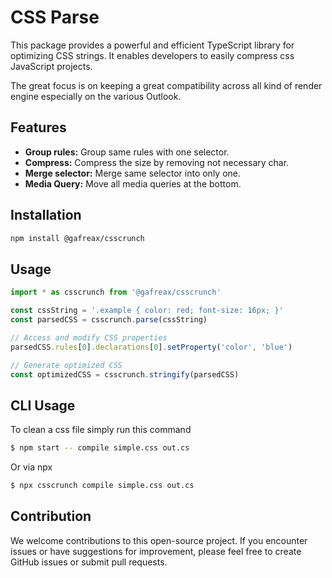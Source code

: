# CSS Parse

This package provides a powerful and efficient TypeScript library for optimizing CSS strings. It enables developers to easily compress css JavaScript projects.

The great focus is on keeping a great compatibility across all kind of render engine especially on the various Outlook.

## Features

- **Group rules:** Group same rules with one selector.
- **Compress:** Compress the size by removing not necessary char.
- **Merge selector:** Merge same selector into only one.
- **Media Query:** Move all media queries at the bottom.

## Installation

```bash
npm install @gafreax/csscrunch
```

## Usage

```typescript
import * as csscrunch from '@gafreax/csscrunch'

const cssString = '.example { color: red; font-size: 16px; }'
const parsedCSS = csscrunch.parse(cssString)

// Access and modify CSS properties
parsedCSS.rules[0].declarations[0].setProperty('color', 'blue')

// Generate optimized CSS
const optimizedCSS = csscrunch.stringify(parsedCSS)
```

## CLI Usage

To clean a css file simply run this command

```bash
$ npm start -- compile simple.css out.cs
```

Or via npx

```bash
$ npx csscrunch compile simple.css out.cs
```

## Contribution

We welcome contributions to this open-source project. If you encounter issues or have suggestions for improvement, please feel free to create GitHub issues or submit pull requests.
